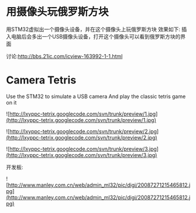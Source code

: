 # 用摄像头玩俄罗斯方块 #
用STM32虚拟出一个摄像头设备，并在这个摄像头上玩俄罗斯方块
效果如下:
插入电脑后会多出一个USB摄像头设备，打开这个摄像头可以看到俄罗斯方块的界面

讨论:http://bbs.21ic.com/icview-163992-1-1.html
# Camera Tetris #
Use the STM32 to simulate a USB camera And play the classic tetris game on it

![http://lxyppc-tetrix.googlecode.com/svn/trunk/preview/1.jpg](http://lxyppc-tetrix.googlecode.com/svn/trunk/preview/1.jpg)

![http://lxyppc-tetrix.googlecode.com/svn/trunk/preview/2.jpg](http://lxyppc-tetrix.googlecode.com/svn/trunk/preview/2.jpg)

![http://lxyppc-tetrix.googlecode.com/svn/trunk/preview/3.jpg](http://lxyppc-tetrix.googlecode.com/svn/trunk/preview/3.jpg)


开发板:

![http://www.manley.com.cn/web/admin_ml32/pic/digi/20087271215465812.jpg](http://www.manley.com.cn/web/admin_ml32/pic/digi/20087271215465812.jpg)
